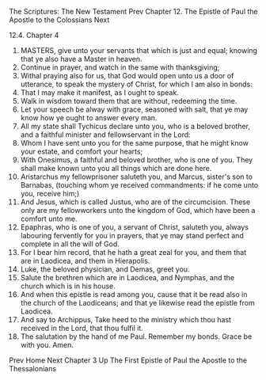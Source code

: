 The Scriptures: The New Testament
Prev
Chapter 12. The Epistle of Paul the Apostle to the Colossians
Next

12.4. Chapter 4
1. MASTERS, give unto your servants that which is just and equal; knowing that ye also have a Master in heaven.
2. Continue in prayer, and watch in the same with thanksgiving;
3. Withal praying also for us, that God would open unto us a door of utterance, to speak the mystery of Christ, for which I am also in bonds:
4. That I may make it manifest, as I ought to speak.
5. Walk in wisdom toward them that are without, redeeming the time.
6. Let your speech be alway with grace, seasoned with salt, that ye may know how ye ought to answer every man.
7. All my state shall Tychicus declare unto you, who is a beloved brother, and a faithful minister and fellowservant in the Lord:
8. Whom I have sent unto you for the same purpose, that he might know your estate, and comfort your hearts;
9. With Onesimus, a faithful and beloved brother, who is one of you. They shall make known unto you all things which are done here.
10. Aristarchus my fellowprisoner saluteth you, and Marcus, sister's son to Barnabas, (touching whom ye received commandments: if he come unto you, receive him;)
11. And Jesus, which is called Justus, who are of the circumcision. These only are my fellowworkers unto the kingdom of God, which have been a comfort unto me.
12. Epaphras, who is one of you, a servant of Christ, saluteth you, always labouring fervently for you in prayers, that ye may stand perfect and complete in all the will of God.
13. For I bear him record, that he hath a great zeal for you, and them that are in Laodicea, and them in Hierapolis.
14. Luke, the beloved physician, and Demas, greet you.
15. Salute the brethren which are in Laodicea, and Nymphas, and the church which is in his house.
16. And when this epistle is read among you, cause that it be read also in the church of the Laodiceans; and that ye likewise read the epistle from Laodicea.
17. And say to Archippus, Take heed to the ministry which thou hast received in the Lord, that thou fulfil it.
18. The salutation by the hand of me Paul. Remember my bonds. Grace be with you. Amen.

Prev
Home
Next
Chapter 3
Up
The First Epistle of Paul the Apostle to the Thessalonians

